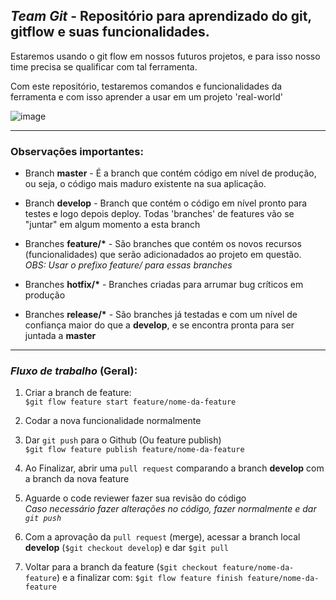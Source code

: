 ## _Team Git_ - Repositório para aprendizado do git, gitflow e suas funcionalidades.

Estaremos usando o git flow em nossos futuros projetos, e para isso nosso time precisa se qualificar com tal ferramenta.

Com este repositório, testaremos comandos e funcionalidades da ferramenta e com isso aprender a usar em um projeto 'real-world'

![image](https://user-images.githubusercontent.com/31391753/56584825-f4f82d00-65b2-11e9-8a03-3a815a58c5e2.png)

---

### Observações importantes:

- Branch **master** - É a branch que contém código em nível de produção, ou seja, o código mais maduro existente na sua aplicação.

- Branch **develop** - Branch que contém o código em nível pronto para testes e logo depois deploy. Todas 'branches' de features vão se "juntar" em algum momento a esta branch

- Branches **feature/\*** - São branches que contém os novos recursos (funcionalidades) que serão adicionadados ao projeto em questão.  
  _OBS: Usar o prefixo *feature/* para essas branches_

- Branches **hotfix/\*** - Branches criadas para arrumar bug críticos em produção

- Branches **release/\*** - São branches já testadas e com um nível de confiança maior do que a **develop**, e se encontra pronta para ser juntada a **master**

---

### _Fluxo de trabalho_ (Geral):

1. Criar a branch de feature:  
   `$git flow feature start feature/nome-da-feature`

2. Codar a nova funcionalidade normalmente

3. Dar `git push` para o Github (Ou feature publish)  
   `$git flow feature publish feature/nome-da-feature`

4. Ao Finalizar, abrir uma `pull request` comparando a branch **develop** com a branch da nova feature

5. Aguarde o code reviewer fazer sua revisão do código  
   _Caso necessário fazer alterações no código, fazer normalmente e dar `git push`_

6. Com a aprovação da `pull request` (merge), acessar a branch local **develop** (`$git checkout develop`) e dar `$git pull`

7. Voltar para a branch da feature (`$git checkout feature/nome-da-feature`) e a finalizar com: `$git flow feature finish feature/nome-da-feature`
